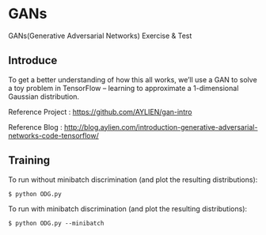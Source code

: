# GANs
GANs(Generative Adversarial Networks) Exercise & Test

## Introduce
To get a better understanding of how this all works, we’ll use a GAN to solve a toy problem in TensorFlow – learning to approximate a 1-dimensional Gaussian distribution.

Reference Project : https://github.com/AYLIEN/gan-intro

Reference Blog : http://blog.aylien.com/introduction-generative-adversarial-networks-code-tensorflow/
    
## Training

To run without minibatch discrimination (and plot the resulting distributions):

    $ python ODG.py

To run with minibatch discrimination (and plot the resulting distributions):

    $ python ODG.py --minibatch
